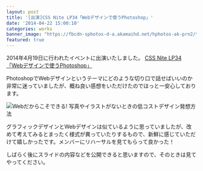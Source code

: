 ```yaml
---
layout: post
title: '[出演]CSS Nite LP34「Webデザインで使うPhotoshop」'
date: '2014-04-22 15:00:10'
categories: works
banner_image: "https://fbcdn-sphotos-d-a.akamaihd.net/hphotos-ak-prn2/t31.0-8/1974368_834984949863936_1376015664089756265_o.jpg"
featured: true
---
```


2014年4月19日に行われたイベントに出演いたしました。
[CSS Nite LP34「Webデザインで使うPhotoshop」](http://cssnite.jp/lp/lp34/)

PhotoshopでWebデザインというテーマにどのような切り口で話せばいいのか非常に迷っていましたが、概ね良い感想をいただけたのでほっと一安心しております。

![Webだからこそできる! 写真やイラストがないときの低コストデザイン発想方法](https://www.evernote.com/shard/s1/sh/fdb4ed95-444e-4b2e-a974-bc51d94307a6/7909f46384eac17881c3eead900b43be/deep/0/lp34_key.png)

グラフィックデザインとWebデザインは似ているように思っていましたが、改めて考えてみるとまったく様式が異っていたりするもので、新鮮に感じていただけて嬉しかったです。メンバーにリハーサルを見てもらって良かった！

しばらく後にスライドの内容などを公開できると思いますので、そのときは見てやってください。
